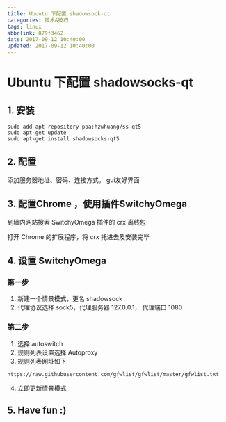 ```yaml
---
title: Ubuntu 下配置 shadowsock-qt
categories: 技术&技巧
tags: linux
abbrlink: 879f3462
date: 2017-09-12 10:40:00
updated: 2017-09-12 10:40:00
---
```


# Ubuntu 下配置 shadowsocks-qt

## 1. 安装

```
sudo add-apt-repository ppa:hzwhuang/ss-qt5
sudo apt-get update
sudo apt-get install shadowsocks-qt5
```



## 2. 配置

添加服务器地址、密码、连接方式。 gui友好界面

## 3. 配置Chrome ，使用插件SwitchyOmega

到墙内网站搜索 SwitchyOmega 插件的 crx 离线包

打开 Chrome 的扩展程序，将 crx 托进去及安装完毕

## 4. 设置 SwitchyOmega

### 第一步

1. 新建一个情景模式，更名 shadowsock
2. 代理协议选择 sock5，代理服务器 127.0.0.1， 代理端口 1080

### 第二步

1. 选择 autoswitch
2. 规则列表设置选择 Autoproxy
3. 规则列表网址如下
  ```
  https://raw.githubusercontent.com/gfwlist/gfwlist/master/gfwlist.txt
  ```
4. 立即更新情景模式

## 5. Have fun :)

